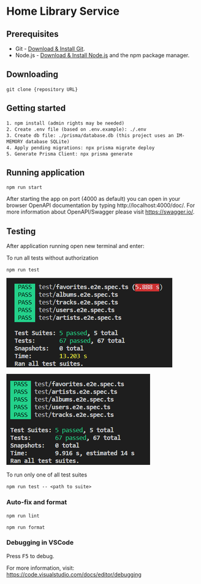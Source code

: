 # Home Library Service

## Prerequisites

- Git - [Download & Install Git](https://git-scm.com/downloads).
- Node.js - [Download & Install Node.js](https://nodejs.org/en/download/) and the npm package manager.

## Downloading

```
git clone {repository URL}
```

## Getting started

```
1. npm install (admin rights may be needed)
2. Create .env file (based on .env.example): ./.env
3. Create db file: ./prisma/database.db (this project uses an IM-MEMORY database SQLite)
4. Apply pending migrations: npx prisma migrate deploy
5. Generate Prisma Client: npx prisma generate
```

## Running application

```
npm run start
```

After starting the app on port (4000 as default) you can open
in your browser OpenAPI documentation by typing http://localhost:4000/doc/.
For more information about OpenAPI/Swagger please visit https://swagger.io/.

## Testing

After application running open new terminal and enter:

To run all tests without authorization

```
npm run test
```
![test results](images_for_readme/no-auth-test-results1.png)

![test results](images_for_readme/no-auth-test-results2.png)

To run only one of all test suites

```
npm run test -- <path to suite>
```

### Auto-fix and format

```
npm run lint
```

```
npm run format
```

### Debugging in VSCode

Press <kbd>F5</kbd> to debug.

For more information, visit: https://code.visualstudio.com/docs/editor/debugging
